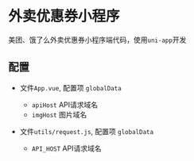 # 外卖优惠券小程序
美团、饿了么外卖优惠券小程序端代码，使用`uni-app`开发

## 配置

- 文件`App.vue`, 配置项 `globalData`
  - `apiHost` API请求域名
  - `imgHost` 图片域名
 
- 文件`utils/request.js`, 配置项 `globalData`
  - `API_HOST` API请求域名

